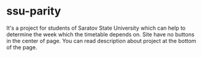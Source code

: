 # ssu-parity
It's a project for students of Saratov State University which can help to determine the week which the timetable depends on.
Site have no buttons in the center of page. You can read description about project at the bottom of the page.
